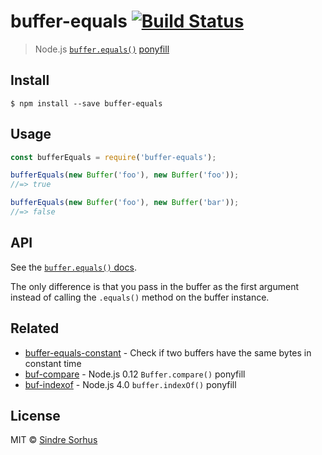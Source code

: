 # buffer-equals [![Build Status](https://travis-ci.org/sindresorhus/buffer-equals.svg?branch=master)](https://travis-ci.org/sindresorhus/buffer-equals)

> Node.js [`buffer.equals()`](https://nodejs.org/api/buffer.html#buffer_buf_equals_otherbuffer) [ponyfill](https://ponyfill.com)


## Install

```
$ npm install --save buffer-equals
```


## Usage

```js
const bufferEquals = require('buffer-equals');

bufferEquals(new Buffer('foo'), new Buffer('foo'));
//=> true

bufferEquals(new Buffer('foo'), new Buffer('bar'));
//=> false
```


## API

See the [`buffer.equals()` docs](https://nodejs.org/api/buffer.html#buffer_buf_equals_otherbuffer).

The only difference is that you pass in the buffer as the first argument instead of calling the `.equals()` method on the buffer instance.


## Related

- [buffer-equals-constant](https://github.com/sindresorhus/buffer-equals-constant) - Check if two buffers have the same bytes in constant time
- [buf-compare](https://github.com/sindresorhus/buf-compare) - Node.js 0.12 `Buffer.compare()` ponyfill
- [buf-indexof](https://github.com/sindresorhus/buf-indexof) - Node.js 4.0 `buffer.indexOf()` ponyfill


## License

MIT © [Sindre Sorhus](https://sindresorhus.com)
